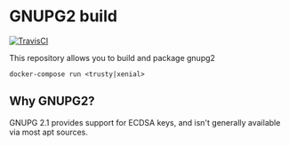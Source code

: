 # GNUPG2 build

[![TravisCI](https://img.shields.io/travis/charlesportwoodii/gnutls2-build.svg?style=flat-square "TravisCI")](https://travis-ci.org/charlesportwoodii/gnutls2-build)

This repository allows you to build and package gnupg2

```
docker-compose run <trusty|xenial>
```

## Why GNUPG2?

GNUPG 2.1 provides support for ECDSA keys, and isn't generally available via most apt sources.